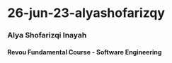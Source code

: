 # 26-jun-23-alyashofarizqy
### Alya Shofarizqi Inayah
#### Revou Fundamental Course - Software Engineering
